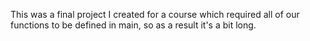 This was a final project I created for a course which required all of our functions to be defined in main, so as a result it's a bit long.
